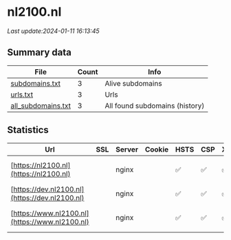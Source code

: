 # nl2100.nl
*Last update:2024-01-11 16:13:45*
## Summary data
| File       | Count | Info |
|------------|-------|------|
|[subdomains.txt](/data/nl2100/subdomains.txt)|3|Alive subdomains|
|[urls.txt](/data/nl2100/urls.txt)|3|Urls|
|[all_subdomains.txt](/data/nl2100/all_subdomains.txt)|3|All found subdomains (history)|
## Statistics
| Url | SSL | Server | Cookie | HSTS | CSP | XFO | XXP | RP | Tech |
|------------|-------|------|------|------|------|------|------|------|------|
|[https://nl2100.nl](https://nl2100.nl)| |nginx| |:white_check_mark: |:white_check_mark: |:white_check_mark: |:white_check_mark: |HSTS Nginx Plesk|
|[https://dev.nl2100.nl](https://dev.nl2100.nl)| |nginx| |:white_check_mark: |:white_check_mark: |:white_check_mark: |:white_check_mark: |Nginx Plesk|
|[https://www.nl2100.nl](https://www.nl2100.nl)| |nginx| |:white_check_mark: |:white_check_mark: |:white_check_mark: |:white_check_mark: |HSTS Nginx Plesk|